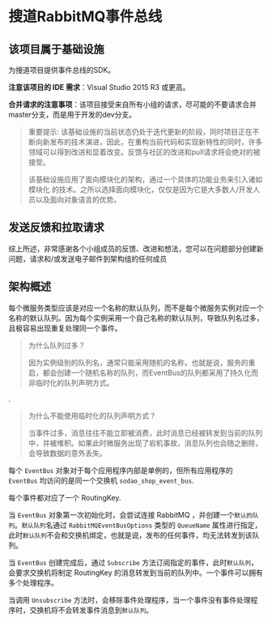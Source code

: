 # 搜道RabbitMQ事件总线

## 该项目属于基础设施

为搜道项目提供事件总线的SDK。

**注意该项目的 IDE 需求**：Visual Studio 2015 R3 或更高。

**合并请求的注意事项**：该项目接受来自所有小组的请求，尽可能的不要请求合并master分支，而是用于开发的dev分支。

>重要提示: 该基础设施的当前状态仍处于迭代更新的阶段，同时项目正在不断向新发布的技术演进，因此，在重构当前代码和实现新特性的同时，许多领域可以得到改进和显着改变。反馈与社区的改进和pull请求将会绝对的被接受。
>
>该基础设施应用了面向模块化的架构，通过一个具体的功能业务来引入诸如 模块化 的技术。之所以选择面向模块化，仅仅是因为它是大多数人/开发人员以及面向对象语言的优势。

## 发送反馈和拉取请求

综上所述，非常感谢各个小组成员的反馈、改进和想法，您可以在问题部分创建新问题，请求和/或发送电子邮件到架构组的任何成员

## 架构概述

每个微服务类型应该是对应一个名称的默认队列，而不是每个微服务实例对应一个名称的默认队列。因为每个实例采用一个自己名称的默认队列，导致队列名过多，且极容易出现重复处理同一个事件。

>为什么队列过多？
>
>因为实例级别的队列名，通常只能采用随机的名称，也就是说，服务的重启，都会创建一个随机名称的队列，而EventBus的队列都采用了持久化而非临时化的队列声明方式。

.

>为什么不能使用临时化的队列声明方式？
>
>当事件过多，消息往往不能立即被消费，此时消息已经被转发到当前的队列中，并被堆积。如果此时微服务出现了宕机事故，消息队列也会随之删除，会导致数据的意外丢失。

每个 `EventBus` 对象对于每个应用程序内部是单例的，但所有应用程序的 `EventBus` 均访问的是同一个交换机 `sodao_shop_event_bus`.

每个事件都对应了一个 RoutingKey.

当 `EventBus` 对象第一次初始化时，会尝试连接 RabbitMQ ，并创建一个`默认的队列`。`默认队列`名通过 `RabbitMQEventBusOptions` 类型的 `QueueName` 属性进行指定，此时`默认队列`不会和交换机绑定，也就是说，发布的任何事件，均无法转发到该队列。

当 `EventBus` 创建完成后，通过 `Subscribe` 方法订阅指定的事件，此时`默认队列`，会要求交换机将制定 RoutingKey 的消息转发到当前的队列中。一个事件可以拥有多个处理程序。

当调用 `Unsubscribe` 方法时，会移除事件处理程序，当一个事件没有事件处理程序时，交换机将不会转发事件消息到`默认队列`。